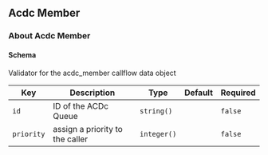 ## Acdc Member

### About Acdc Member

#### Schema

Validator for the acdc_member callflow data object



Key | Description | Type | Default | Required
--- | ----------- | ---- | ------- | --------
`id` | ID of the ACDc Queue | `string()` |   | `false`
`priority` | assign a priority to the caller | `integer()` |   | `false`
